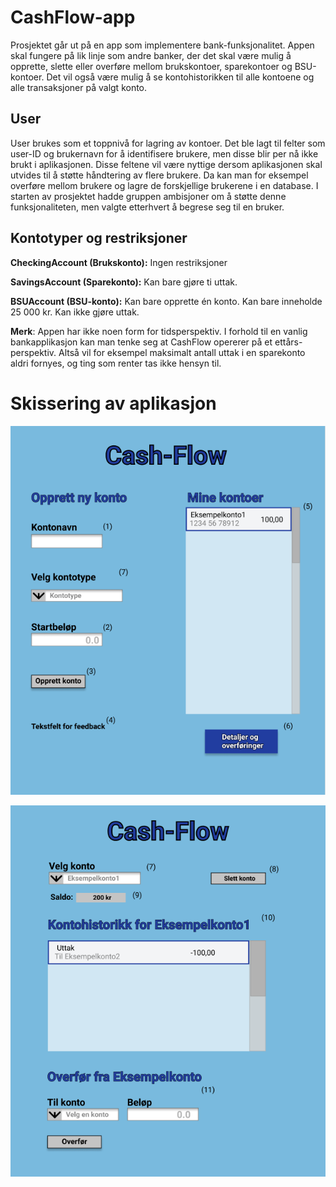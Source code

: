 # CashFlow-app

Prosjektet går ut på en app som implementere bank-funksjonalitet. Appen skal fungere på lik linje som andre banker, der det skal være mulig å opprette, slette eller overføre mellom brukskontoer, sparekontoer og BSU-kontoer.
Det vil også være mulig å se kontohistorikken til alle kontoene og alle transaksjoner på valgt konto.

## User 
User brukes som et toppnivå for lagring av kontoer. Det ble lagt til felter som user-ID og brukernavn for å identifisere brukere, men disse blir per nå ikke brukt i aplikasjonen. Disse feltene vil være nyttige dersom aplikasjonen skal utvides til å støtte håndtering av flere brukere. Da kan man for eksempel overføre mellom brukere og lagre de forskjellige brukerene i en database. I starten av prosjektet hadde gruppen ambisjoner om å støtte denne funksjonaliteten, men valgte etterhvert å begrese seg til en bruker.

## Kontotyper og restriksjoner

**CheckingAccount (Brukskonto):** Ingen restriksjoner

**SavingsAccount (Sparekonto):** Kan bare gjøre ti uttak. 

**BSUAccount (BSU-konto):** Kan bare opprette én konto. Kan bare inneholde 25 000 kr. Kan ikke gjøre uttak.

**Merk**: Appen har ikke noen form for tidsperspektiv. I forhold til en vanlig bankapplikasjon kan man tenke seg at CashFlow opererer på et ettårs-perspektiv. Altså vil for eksempel maksimalt antall uttak i en sparekonto aldri fornyes, og ting som renter tas ikke hensyn til.

# Skissering av aplikasjon

![Her er illustrasjon av forsiden av appen](../docs/release3/img/forsideRelease3.png)

![Her er illustrasjon av detaljer og overføring](../docs/release3/img/detaljerOgOverforingerRelease3.png)
